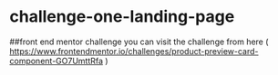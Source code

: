 # challenge-one-landing-page
##front end mentor challenge 
you can visit the challenge from here ( https://www.frontendmentor.io/challenges/product-preview-card-component-GO7UmttRfa )
